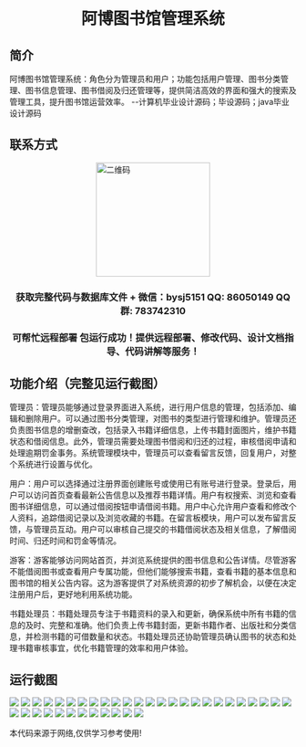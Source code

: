 <p><h1 align="center">阿博图书馆管理系统</h1></p>

## 简介
阿博图书馆管理系统：角色分为管理员和用户；功能包括用户管理、图书分类管理、图书信息管理、图书借阅及归还管理等，提供简洁高效的界面和强大的搜索及管理工具，提升图书馆运营效率。    --计算机毕业设计源码；毕设源码；java毕业设计源码


## 联系方式
<img src="https://bs-1329754181.cos.ap-shanghai.myqcloud.com/wx.jpg" alt="二维码" style="display: block; margin: 0 auto;" width="200px">
<p><h3 align="center">获取完整代码与数据库文件 + 微信：bysj5151 QQ: 86050149 QQ群: 783742310</h3></p>
<p><h3 align="center">可帮忙远程部署 包运行成功！提供远程部署、修改代码、设计文档指导、代码讲解等服务！</h3></p>

## 功能介绍（完整见运行截图）
管理员：管理员能够通过登录界面进入系统，进行用户信息的管理，包括添加、编辑和删除用户。可以通过图书分类管理，对图书的类型进行管理和维护。管理员还负责图书信息的增删查改，包括录入书籍详细信息，上传书籍封面图片，维护书籍状态和借阅信息。此外，管理员需要处理图书借阅和归还的过程，审核借阅申请和处理逾期罚金事务。系统管理模块中，管理员可以查看留言反馈，回复用户，对整个系统进行设置与优化。

用户：用户可以选择通过注册界面创建账号或使用已有账号进行登录。登录后，用户可以访问首页查看最新公告信息以及推荐书籍详情。用户有权搜索、浏览和查看图书详细信息，可以通过借阅按钮申请借阅书籍。用户中心允许用户查看和修改个人资料，追踪借阅记录以及浏览收藏的书籍。在留言板模块，用户可以发布留言反馈，与管理员互动。用户可以审核自己提交的书籍借阅状态及相关信息，了解借阅时间、归还时间和罚金等情况。

游客：游客能够访问网站首页，并浏览系统提供的图书信息和公告详情。尽管游客不能借阅图书或查看用户专属功能，但他们能够搜索书籍，查看书籍的基本信息和图书馆的相关公告内容。这为游客提供了对系统资源的初步了解机会，以便在决定注册用户后，更好地利用系统功能。

书籍处理员：书籍处理员专注于书籍资料的录入和更新，确保系统中所有书籍的信息的及时、完整和准确。他们负责上传书籍封面，更新书籍作者、出版社和分类信息，并检测书籍的可借数量和状态。书籍处理员还协助管理员确认图书的状态和处理书籍审核事宜，优化书籍管理的效率和用户体验。


## 运行截图
![](https://bs-1329754181.cos.ap-shanghai.myqcloud.com/spring/AboLibraryManagementSystem/img/001.jpg)
![](https://bs-1329754181.cos.ap-shanghai.myqcloud.com/spring/AboLibraryManagementSystem/img/002.jpg)
![](https://bs-1329754181.cos.ap-shanghai.myqcloud.com/spring/AboLibraryManagementSystem/img/003.jpg)
![](https://bs-1329754181.cos.ap-shanghai.myqcloud.com/spring/AboLibraryManagementSystem/img/004.jpg)
![](https://bs-1329754181.cos.ap-shanghai.myqcloud.com/spring/AboLibraryManagementSystem/img/005.jpg)
![](https://bs-1329754181.cos.ap-shanghai.myqcloud.com/spring/AboLibraryManagementSystem/img/006.jpg)
![](https://bs-1329754181.cos.ap-shanghai.myqcloud.com/spring/AboLibraryManagementSystem/img/007.jpg)
![](https://bs-1329754181.cos.ap-shanghai.myqcloud.com/spring/AboLibraryManagementSystem/img/008.jpg)
![](https://bs-1329754181.cos.ap-shanghai.myqcloud.com/spring/AboLibraryManagementSystem/img/009.jpg)
![](https://bs-1329754181.cos.ap-shanghai.myqcloud.com/spring/AboLibraryManagementSystem/img/010.jpg)
![](https://bs-1329754181.cos.ap-shanghai.myqcloud.com/spring/AboLibraryManagementSystem/img/011.jpg)
![](https://bs-1329754181.cos.ap-shanghai.myqcloud.com/spring/AboLibraryManagementSystem/img/012.jpg)
![](https://bs-1329754181.cos.ap-shanghai.myqcloud.com/spring/AboLibraryManagementSystem/img/013.jpg)
![](https://bs-1329754181.cos.ap-shanghai.myqcloud.com/spring/AboLibraryManagementSystem/img/014.jpg)
![](https://bs-1329754181.cos.ap-shanghai.myqcloud.com/spring/AboLibraryManagementSystem/img/015.jpg)
![](https://bs-1329754181.cos.ap-shanghai.myqcloud.com/spring/AboLibraryManagementSystem/img/016.jpg)
![](https://bs-1329754181.cos.ap-shanghai.myqcloud.com/spring/AboLibraryManagementSystem/img/017.jpg)
![](https://bs-1329754181.cos.ap-shanghai.myqcloud.com/spring/AboLibraryManagementSystem/img/018.jpg)
![](https://bs-1329754181.cos.ap-shanghai.myqcloud.com/spring/AboLibraryManagementSystem/img/019.jpg)
![](https://bs-1329754181.cos.ap-shanghai.myqcloud.com/spring/AboLibraryManagementSystem/img/020.jpg)
![](https://bs-1329754181.cos.ap-shanghai.myqcloud.com/spring/AboLibraryManagementSystem/img/021.jpg)
![](https://bs-1329754181.cos.ap-shanghai.myqcloud.com/spring/AboLibraryManagementSystem/img/022.jpg)
![](https://bs-1329754181.cos.ap-shanghai.myqcloud.com/spring/AboLibraryManagementSystem/img/023.jpg)
![](https://bs-1329754181.cos.ap-shanghai.myqcloud.com/spring/AboLibraryManagementSystem/img/024.jpg)
![](https://bs-1329754181.cos.ap-shanghai.myqcloud.com/spring/AboLibraryManagementSystem/img/025.jpg)
![](https://bs-1329754181.cos.ap-shanghai.myqcloud.com/spring/AboLibraryManagementSystem/img/026.jpg)
![](https://bs-1329754181.cos.ap-shanghai.myqcloud.com/spring/AboLibraryManagementSystem/img/027.jpg)
![](https://bs-1329754181.cos.ap-shanghai.myqcloud.com/spring/AboLibraryManagementSystem/img/028.jpg)
![](https://bs-1329754181.cos.ap-shanghai.myqcloud.com/spring/AboLibraryManagementSystem/img/029.jpg)
![](https://bs-1329754181.cos.ap-shanghai.myqcloud.com/spring/AboLibraryManagementSystem/img/030.jpg)
![](https://bs-1329754181.cos.ap-shanghai.myqcloud.com/spring/AboLibraryManagementSystem/img/031.jpg)
![](https://bs-1329754181.cos.ap-shanghai.myqcloud.com/spring/AboLibraryManagementSystem/img/032.jpg)
![](https://bs-1329754181.cos.ap-shanghai.myqcloud.com/spring/AboLibraryManagementSystem/img/033.jpg)
![](https://bs-1329754181.cos.ap-shanghai.myqcloud.com/spring/AboLibraryManagementSystem/img/034.jpg)
![](https://bs-1329754181.cos.ap-shanghai.myqcloud.com/spring/AboLibraryManagementSystem/img/035.jpg)
![](https://bs-1329754181.cos.ap-shanghai.myqcloud.com/spring/AboLibraryManagementSystem/img/036.jpg)
![](https://bs-1329754181.cos.ap-shanghai.myqcloud.com/spring/AboLibraryManagementSystem/img/037.jpg)

<p>本代码来源于网络,仅供学习参考使用!</p>
